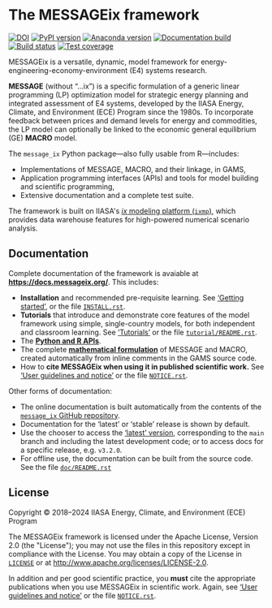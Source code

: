 # The MESSAGEix framework

[![DOI](https://zenodo.org/badge/DOI/10.5281/zenodo.4005684.svg)](https://doi.org/10.5281/zenodo.4005684)
[![PyPI version](https://img.shields.io/pypi/v/message_ix.svg)](https://pypi.python.org/pypi/message_ix/)
[![Anaconda version](https://img.shields.io/conda/vn/conda-forge/message-ix)](https://anaconda.org/conda-forge/message-ix)
[![Documentation build](https://readthedocs.com/projects/iiasa-energy-program-message-ix/badge/?version=stable)](https://docs.messageix.org/en/stable/)
[![Build status](https://github.com/iiasa/message_ix/actions/workflows/pytest.yaml/badge.svg)](https://github.com/iiasa/message_ix/actions/workflows/pytest.yaml)
[![Test coverage](https://codecov.io/gh/iiasa/message_ix/branch/main/graph/badge.svg)](https://codecov.io/gh/iiasa/message_ix)


MESSAGEix is a versatile, dynamic, model framework for energy-engineering-economy-environment (E4) systems research.

**MESSAGE** (without “…ix”) is a specific formulation of a generic linear programming (LP) optimization model for strategic energy planning and integrated assessment of E4 systems, developed by the IIASA Energy, Climate, and Environment (ECE) Program since the 1980s.
To incorporate feedback between prices and demand levels for energy and commodities, the LP model can optionally be linked to the economic general equilibrium (GE) **MACRO** model.

The `message_ix` Python package—also fully usable from R—includes:

- Implementations of MESSAGE, MACRO, and their linkage, in GAMS,
- Application programming interfaces (APIs) and tools for model building and scientific programming,
- Extensive documentation and a complete test suite.

The framework is built on IIASA's [*ix* modeling platform (`ixmp`)](https://github.com/iiasa/ixmp), which provides data warehouse features for high-powered numerical scenario analysis.

## Documentation

Complete documentation of the framework is avaiable at **https://docs.messageix.org/**.
This includes:

- **Installation** and recommended pre-requisite learning.
  See [‘Getting started’](https://docs.messageix.org/en/stable/#getting-started), or the file [`INSTALL.rst`](INSTALL.rst).
- **Tutorials** that introduce and demonstrate core features of the model framework using simple, single-country models, for both independent and classroom learning.
  See [‘Tutorials’](https://docs.messageix.org/en/stable/tutorials.html) or the file  [`tutorial/README.rst`](tutorial/README.rst).
- The [**Python and R APIs**](https://docs.messageix.org/en/stable/api.html).
- The complete [**mathematical formulation**](https://docs.messageix.org/#mathematical-specification) of MESSAGE and MACRO, created automatically from inline comments in the GAMS source code.
- How to **cite MESSAGEix when using it in published scientific work.**
  See [‘User guidelines and notice’](https://docs.messageix.org/en/stable/notice.html) or the file [`NOTICE.rst`](NOTICE.rst).

Other forms of documentation:

- The online documentation is built automatically from the contents of the
[`message_ix` GitHub repository](https://github.com/iiasa/messag_ix).
- Documentation for the ‘latest’ or ‘stable’ release is shown by default.
- Use the chooser to access the [‘latest’ version](https://docs.messageix.org/en/latest/), corresponding to the ``main`` branch and including the latest development code; or to access docs for a specific release, e.g. `v3.2.0`.
- For offline use, the documentation can be built from the source code.
  See the file [`doc/README.rst`](doc/README.rst)

## License

Copyright © 2018–2024 IIASA Energy, Climate, and Environment (ECE) Program

The MESSAGEix framework is licensed under the Apache License, Version 2.0 (the "License"); you may not use the files in this repository except in compliance with the License. You may obtain a copy of the License in [`LICENSE`](LICENSE) or at <http://www.apache.org/licenses/LICENSE-2.0>.

In addition and per good scientific practice, you **must** cite the appropriate publications when you use MESSAGEix in scientific work.
Again, see [‘User guidelines and notice’](https://docs.messageix.org/en/stable/notice.html) or the file [`NOTICE.rst`](NOTICE.rst).
